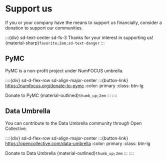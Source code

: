 # Support us

If you or your company have the means to support us financially, consider a donation to support our communities.

:::{div} sd-text-center sd-fs-3
Thanks for your interest in supporting us! {material-sharp}`favorite;2em;sd-text-danger`
:::

## PyMC

PyMC is a non-profit project under NumFOCUS umbrella.

::::{div} sd-d-flex-row sd-align-major-center
:::{button-link} https://numfocus.org/donate-to-pymc
:color: primary
:class: btn-lg

Donate to PyMC {material-outlined}`thumb_up;2em`
:::
::::

## Data Umbrella

You can contribute to the Data Umbrella community through Open Collective.

::::{div} sd-d-flex-row sd-align-major-center
:::{button-link} https://opencollective.com/data-umbrella
:color: primary
:class: btn-lg

Donate to Data Umbrella {material-outlined}`thumb_up;2em`
:::
::::
